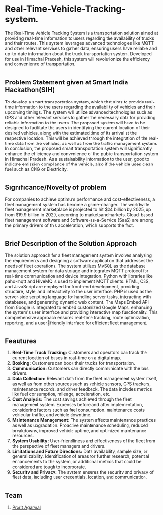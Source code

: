 # Real-Time-Vehicle-Tracking-system.
The Real-Time Vehicle Tracking System is a transportation solution aimed at providing real-time information to users regarding the availability of trucks and their routes. This system leverages advanced technologies like MQTT and other relevant services to gather data, ensuring users have reliable and up-to-date information about the truck transportation system. Developed for use in Himachal Pradesh, this system will revolutionize the efficiency and convenience of transportation.

# <h2>Problem Statement given at Smart India Hackathon(SIH)</h2>
To develop a smart transportation system, which that aims to provide real-time information to the users regarding the availability of vehicles and their upcoming timings. The system will utilize advanced technologies such as GPS and other relevant services to gather the necessary data for providing reliable information to the users. The proposed system will have to be designed to facilitate the users in identifying the current location of their desired vehicles, along with the estimated time of its arrival at the respective location. This will be achieved through the integration of the real-time data from the vehicles, as well as from the traffic management system. In conclusion, the proposed smart transportation system will significantly enhance the efficiency and convenience of the public transportation system in Himachal Pradesh. As a sustainability information to the user, good to indicate emission compliance of the vehicle, also if the vehicle uses clean fuel such as CNG or Electricity.

# <h2>Significance/Novelty of problem</h2>
For companies to achieve optimum performance and cost-effectiveness, a fleet management system has become a game-changer. The worldwide fleet management marketplace is projected to hit $34 billion by 2025, up from $19.9 billion in 2020, according to marketsandmarkets. Cloud-based fleet management software and Software-as-a-Service (SaaS) are among the primary drivers of this acceleration, which supports the fact.

# <h2>Brief Description of the Solution Approach</h2>
The solution approach for a fleet management system involves analysing the requirements and 
designing a software application that addresses the needs of fleet operations. 
The system utilizes MySQL as the database management system for data storage and integrates MQTT protocol for real-time communication and device integration. Python with libraries like paho-mqtt and HiveMQ is used to implement MQTT clients. HTML, CSS, and JavaScript are employed for front-end development, providing structure, style, and interactivity to the user interface. PHP is used as the server-side scripting language for handling server tasks, interacting with databases, and generating dynamic web content. The Maps Embed API from Google is integrated to embed customized Google Maps, enhancing the system's user interface and providing interactive map functionality. This comprehensive approach ensures real-time tracking, route optimization, reporting, and a userfriendly interface for efficient fleet management.

# <h2>Feautures </h2>
1. **Real-Time Truck Tracking:** Customers and operators can track the current location of buses in real-time on a digital map.
2. **Booking:** Customers can book their trucks for transportation.
4. **Communication:** Customers can directly communicate with the bus drivers.
5. **Data Collection:** Relevant data from the fleet management system itself, as well as from other 
sources such as vehicle sensors, GPS trackers, maintenance records, and driver feedback. The data 
includes metrics like fuel consumption, mileage, acceleration, etc.
6. **Cost Analysis:** The cost savings achieved through the fleet management system. Expenses 
before and after implementation, considering factors such as fuel consumption, maintenance costs, 
vehicular traffic, and vehicle downtime.
7. **Maintenance Management:** The system affects maintenance practices as well as upgradation. 
Proactive maintenance scheduling, reduced breakdowns, improved vehicle uptime, and optimized 
maintenance resources.
8. **System Usability:** User-friendliness and effectiveness of the fleet from the perspective of fleet 
managers and drivers.
9. **Limitations and Future Directions:** Data availability, sample size, or generalizability. 
Identification of areas for further research, potential enhancements to the system, or additional 
metrics that could be considered are tough to incorporate.
10. **Security and Privacy:** The system ensures the security and privacy of fleet data, including user credentials, location, and communication.

# <h2>Team </h2>
1. [Prarit Agarwal](https://github.com/Tranquil-ou)


